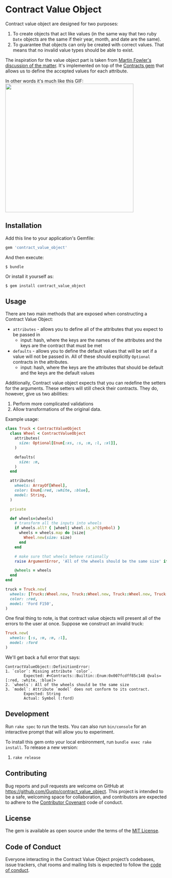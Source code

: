 # Contract Value Object

Contract value object are designed for two purposes:
1. To create objects that act like values (in the same way that two ruby `Date` objects are the same if their year, month, and date are the same).
2. To guarantee that objects can only be created with correct values. That means that no invalid value types should be able to exist.

The inspiration for the value object part is taken from [Martin Fowler's discussion of the matter](https://martinfowler.com/bliki/ValueObject.html).
It's implemented on top of the [Contracts gem](http://egonschiele.github.io/contracts.ruby/) that allows us to define the accepted values for each attribute.

In other words it's much like this GIF: 
<img width="400" src="https://media3.giphy.com/media/BHeCjdyGJck6c/source.gif">

## Installation

Add this line to your application's Gemfile:

```ruby
gem 'contract_value_object'
```

And then execute:

    $ bundle

Or install it yourself as:

    $ gem install contract_value_object

## Usage

There are two main methods that are exposed when constructing a Contract Value Object:
- `attributes` - allows you to define all of the attributes that you expect to be passed in
  - input: hash, where the keys are the names of the attributes and the keys are the contract that must be met
- `defaults` - allows you to define the default values that will be set if a value will not be passed in. All of these should explicitly `Optional` contracts in the attributes.
  - input: hash, where the keys are the attributes that should be default and the keys are the default values
  
Additionally, Contract value object expects that you can redefine the setters for the arguments.
These setters will still check their contracts. They do, however, give us two abilities:
1. Perform more complicated validations
2. Allow transformations of the original data.

Example usage:

```ruby
class Truck < ContractValueObject
  class Wheel < ContractValueObject
    attributes(
      size: Optional[Enum[:xs, :s, :m, :l, :xl]],
    )

    defaults(
      size: :m,
    )
  end

  attributes(
    wheels: ArrayOf[Wheel],
    color: Enum[:red, :white, :blue],
    model: String,
  )

  private

  def wheels=(wheels)
    # transform all the inputs into wheels
    if wheels.all? { |wheel| wheel.is_a?(Symbol) }
      wheels = wheels.map do |size|
        Wheel.new(size: size)
      end
    end

    # make sure that wheels behave rationally
    raise ArgumentError, 'All of the wheels should be the same size' if wheels.uniq(&:size).count != 1

    @wheels = wheels
  end
end

truck = Truck.new(
  wheels: [Truck::Wheel.new, Truck::Wheel.new, Truck::Wheel.new, Truck::Wheel.new],
  color: :red,
  model: 'Ford F150',
)
```

One final thing to note, is that contract value objects will present all of the errors to the user at once.
Suppose we construct an invalid truck:
```ruby
Truck.new(
  wheels: [:s, :m, :m, :l],
  model: :ford
)
```

We'll get back a full error that says:
```
ContractValueObject::DefinitionError: 
1. `color`: Missing attribute `color`.
        Expected: #<Contracts::Builtin::Enum:0x007fcdff85c148 @vals=[:red, :white, :blue]>
2. `wheels`: All of the wheels should be the same size
3. `model`: Attribute `model` does not conform to its contract.
        Expected: String
        Actual: Symbol (:ford)
```

## Development

Run `rake spec` to run the tests. You can also run `bin/console` for an interactive prompt that will allow you to experiment.

To install this gem onto your local enbironment, run `bundle exec rake install`. 
To release a new version:
1. `rake release`

## Contributing

Bug reports and pull requests are welcome on GitHub at https://github.com/Gusto/contract_value_object. This project is intended to be a safe, welcoming space for collaboration, and contributors are expected to adhere to the [Contributor Covenant](http://contributor-covenant.org) code of conduct.

## License

The gem is available as open source under the terms of the [MIT License](https://opensource.org/licenses/MIT).

## Code of Conduct

Everyone interacting in the Contract Value Object project’s codebases, issue trackers, chat rooms and mailing lists is expected to follow the [code of conduct](https://github.com/Gusto/contract_value_object/blob/master/CODE_OF_CONDUCT.md).
